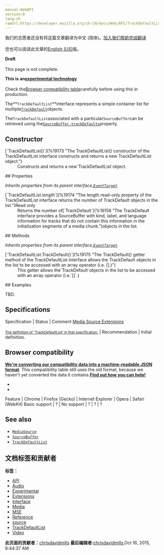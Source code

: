 ```yaml
---
manual:WebAPI
version:0
lang:zh
rawUrl:https://developer.mozilla.org/zh-CN/docs/Web/API/TrackDefaultList
---
```




<bdi>我们的志愿者还没有将这篇文章翻译为<bdi>中文 (简体)</bdi>。[加入我们帮助完成翻译](%19171 "")<br></br>您也可以阅读此文章的[English (US)](%19168 "")版。</bdi>






**Draft**<br></br>This page is not complete.




**This is an[experimental technology](%3404 "")**<br></br>Check the[Browser compatibility table](%19172 "")carefully before using this in production.




The**`TrackDefaultList`**interface represents a simple container list for multiple[`TrackDefault`](%19158 "The TrackDefault interface provides a SourceBuffer with kind, label, and language information for tracks that do not contain this information in the initialization segments of a media chunk.")objects.



The`TrackDefaultList`associated with a particular`SourceBuffer`can be retrieved using the[`SourceBuffer.trackDefaults`](%18607 "The trackDefaults property of the SourceBuffer interface specifies the default values to use if kind, label, and/or language information is not available in the initialization segment of the media to be appended to the SourceBuffer.")property.


## Constructor<a name="Constructor"></a>
<dl><dt id=''>[`TrackDefaultList()`](%19173 "The TrackDefaultList() constructor of the TrackDefaultList interface constructs and returns a new TrackDefaultList object.")</dt><dd>Constructs and returns a new`TrackDefaultList`object.</dd></dl>
## Properties<a name="Properties"></a>


<em>Inherits properties from its parent interface,[`EventTarget`](%3944 "EventTarget is an interface implemented by objects that can receive events and may have listeners for them.").</em>

<dl><dt id=''>[`TrackDefaultList.length`](%19174 "The length read-only property of the TrackDefaultList interface returns the number of TrackDefault objects in the list.")Read only</dt><dd>Returns the number of[`TrackDefault`](%19158 "The TrackDefault interface provides a SourceBuffer with kind, label, and language information for tracks that do not contain this information in the initialization segments of a media chunk.")objects in the list.</dd></dl><dl></dl><dl></dl>
## Methods<a name="Methods"></a>


<em>Inherits properties from its parent interface,[`EventTarget`](%3944 "EventTarget is an interface implemented by objects that can receive events and may have listeners for them.").</em>

<dl><dt id=''>[`TrackDefaultList.TrackDefault()`](%19175 "The TrackDefault() getter method of the TrackDefaultList interface allows the TrackDefault objects in the list to be accessed with an array operator (i.e. [].)")</dt><dd>This getter allows the`TrackDefault`objects in the list to be accessed with an array operator (i.e.`[]`.)</dd></dl>
## Examples<a name="Examples"></a>


TBD.


## Specifications<a name="Specifications"></a>
Specification | Status | Comment 
[Media Source Extensions<br></br><small>The definition of &#39;TrackDefaultList&#39; in that specification.</small>](%19176 "") | Recommendation | Initial definition. 


## Browser compatibility<a name="Browser_compatibility"></a>


**[We&#39;re converting our compatibility data into a machine-readable JSON format](%3344 "")**. This compatibility table still uses the old format, because we haven&#39;t yet converted the data it contains.**[Find out how you can help!](%3409 "")**


* 
* 
Feature | Chrome | Firefox (Gecko) | Internet Explorer | Opera | Safari (WebKit) 
Basic support | ? | No support | ? | ? | ? 





## See also<a name="See_also"></a>

* [`MediaSource`](%18598 "The MediaSource interface of the Media Source Extensions API represents a source of media data for an HTMLMediaElement object. A MediaSource object can be attached to a HTMLMediaElement to be played in the user agent.")
* [`SourceBuffer`](%18596 "The SourceBuffer interface represents a chunk of media to be passed into an HTMLMediaElement and played, via a MediaSource object. This can be made up of one or several media segments.")
* [`TrackDefaultList`](%19168 "The TrackDefaultList interface represents a simple container list for multiple TrackDefault objects.")



## 文档标签和贡献者
**标签：**
* [API](%50 "")
* [Audio](%3822 "")
* [Experimental](%3379 "")
* [Extensions](%4860 "")
* [Interface](%3380 "")
* [Media](%3827 "")
* [MSE](%18644 "")
* [Reference](%3381 "")
* [source](%19177 "")
* [TrackDefaultList](%19178 "")
* [Video](%4182 "")

**此页面的贡献者：**[chrisdavidmills](%3495 "")
**最后编辑者:**[chrisdavidmills](%3495 ""),<time>Oct 16, 2015, 6:44:37 AM</time>


